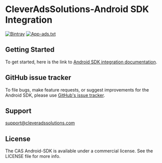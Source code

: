 # CleverAdsSolutions-Android SDK Integration 
[![Bintray](https://img.shields.io/maven-central/v/com.cleveradssolutions/cas-sdk)](https://github.com/cleveradssolutions/CAS-Android/releases)
[![App-ads.txt](https://img.shields.io/endpoint?url=https://raw.githubusercontent.com/cleveradssolutions/App-ads.txt/master/Shield.json)](https://github.com/cleveradssolutions/App-ads.txt)

## Getting Started
To get started, here is the link to [Android SDK integration documentation](https://github.com/cleveradssolutions/CAS-Android/wiki).  

## GitHub issue tracker
To file bugs, make feature requests, or suggest improvements for the Android SDK, please use [GitHub's issue tracker](https://github.com/cleveradssolutions/CAS-Android/issues).

## Support
support@cleveradssolutions.com  

## License
The CAS Android-SDK is available under a commercial license. See the LICENSE file for more info.
